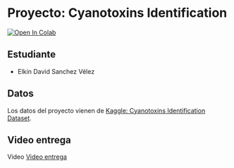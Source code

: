 # Proyecto: Cyanotoxins Identification

[![Open In Colab](https://colab.research.google.com/assets/colab-badge.svg)](https://colab.research.google.com/github/Elkin-1729/Deteccion_de_Microorganismos)

## Estudiante

- Elkin David Sanchez Vélez

## Datos

Los datos del proyecto vienen de [Kaggle: Cyanotoxins Identification Dataset](https://www.kaggle.com/datasets/mudasirazhar/cyanotoxins-identification-dataset).

## Video entrega

Video [Video entrega](https://youtu.be/LJDzDPp04RY)

